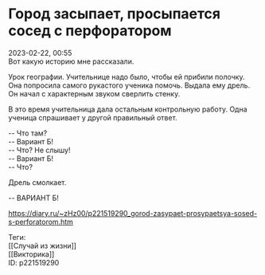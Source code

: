 Город засыпает, просыпается сосед с перфоратором
=================================================

   
 2023-02-22, 00:55   
   Вот какую историю мне рассказали.   
   
 Урок географии. Учительнице надо было, чтобы ей прибили полочку. Она попросила самого рукастого ученика помочь. Выдала ему дрель. Он начал с характерным звуком сверлить стенку.   
   
 В это время учительница дала остальным контрольную работу. Одна ученица спрашивает у другой правильный ответ.   
   
 -- Что там?   
 -- Вариант Б!   
 -- Что? Не слышу!   
 -- Вариант Б!   
 -- Что?   
   
 Дрель смолкает.   
   
 -- ВАРИАНТ Б!   
     
 <https://diary.ru/~zHz00/p221519290_gorod-zasypaet-prosypaetsya-sosed-s-perforatorom.htm>   
   
 Теги:   
 [[Случай из жизни]]   
 [[Викторика]]   
 ID: p221519290